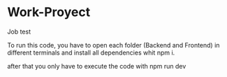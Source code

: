 # Work-Proyect
Job test

To run this code, you have to open each folder (Backend and Frontend) in different terminals and install all dependencies
whit npm i.

after that you only have to execute the code with npm run dev
